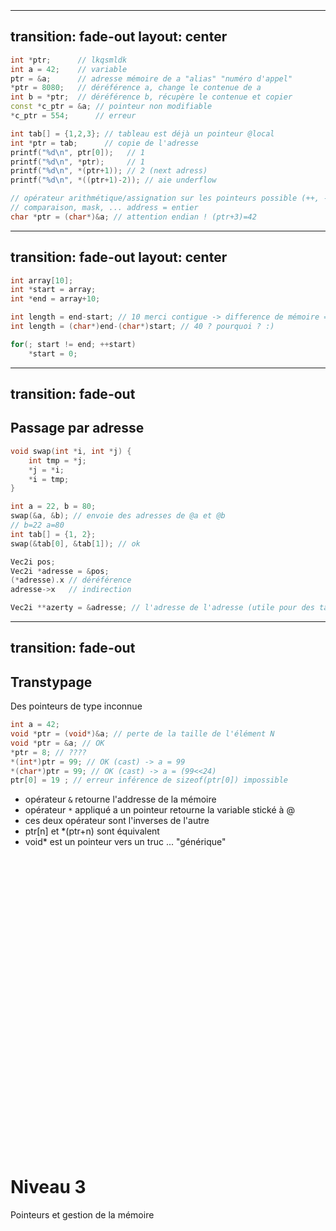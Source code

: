 <h1 class="text-center" style="position: relative;top: 50%;">Niveau 3</h1>
<p class="text-center" style="position: relative;top: 50%;">Pointeurs et gestion de la mémoire</p>

---
transition: fade-out
layout: center
---

```cpp
int *ptr;      // lkqsmldk
int a = 42;    // variable 
ptr = &a;      // adresse mémoire de a "alias" "numéro d'appel"
*ptr = 8080;   // déréférence a, change le contenue de a
int b = *ptr;  // déréférence b, récupère le contenue et copier
const *c_ptr = &a; // pointeur non modifiable
*c_ptr = 554;      // erreur

int tab[] = {1,2,3}; // tableau est déjà un pointeur @local
int *ptr = tab;      // copie de l'adresse
printf("%d\n", ptr[0]);   // 1
printf("%d\n", *ptr);     // 1
printf("%d\n", *(ptr+1)); // 2 (next adress)
printf("%d\n", *((ptr+1)-2)); // aie underflow

// opérateur arithmétique/assignation sur les pointeurs possible (++, --, ...)
// comparaison, mask, ... address = entier
char *ptr = (char*)&a; // attention endian ! (ptr+3)=42
```

---
transition: fade-out
layout: center
---

```cpp
int array[10];
int *start = array;
int *end = array+10;

int length = end-start; // 10 merci contigue -> difference de mémoire = taille
int length = (char*)end-(char*)start; // 40 ? pourquoi ? :)

for(; start != end; ++start)
    *start = 0;

```

---
transition: fade-out
---

## Passage par adresse

```cpp
void swap(int *i, int *j) {
    int tmp = *j;
    *j = *i;
    *i = tmp;
}

int a = 22, b = 80;
swap(&a, &b); // envoie des adresses de @a et @b
// b=22 a=80
int tab[] = {1, 2};
swap(&tab[0], &tab[1]); // ok

Vec2i pos;
Vec2i *adresse = &pos;
(*adresse).x // déréférence
adresse->x   // indirection

Vec2i **azerty = &adresse; // l'adresse de l'adresse (utile pour des table ND)
```
---
transition: fade-out
---

## Transtypage

Des pointeurs de type inconnue

```cpp
int a = 42;
void *ptr = (void*)&a; // perte de la taille de l'élément N
void *ptr = &a; // OK
*ptr = 8; // ????
*(int*)ptr = 99; // OK (cast) -> a = 99
*(char*)ptr = 99; // OK (cast) -> a = (99<<24)
ptr[0] = 19 ; // erreur inférence de sizeof(ptr[0]) impossible
```

- opérateur `&` retourne l'addresse de la mémoire
- opérateur `*` appliqué a un pointeur retourne la variable stické à @
- ces deux opérateur sont l'inverses de l'autre
- ptr[n] et *(ptr+n) sont équivalent
- void* est un pointeur vers un truc ... "générique"